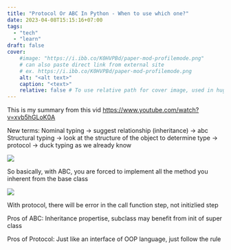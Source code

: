 ```yaml
---
title: "Protocol Or ABC In Python - When to use which one?"
date: 2023-04-08T15:15:16+07:00
tags:
  - "tech"
  - "learn"
draft: false
cover:
    #image: "https://i.ibb.co/K0HVPBd/paper-mod-profilemode.png"
    # can also paste direct link from external site
    # ex. https://i.ibb.co/K0HVPBd/paper-mod-profilemode.png
    alt: "<alt text>"
    caption: "<text>"
    relative: false # To use relative path for cover image, used in hugo Page-bundles
---
```


This is my summary from this vid 
https://www.youtube.com/watch?v=xvb5hGLoK0A

New terms:
Nominal typing -> suggest relationship (inheritance) -> abc
Structural typing -> look at the structure of the object to determine type -> protocol -> duck typing as we already know


![](/back-end/protocol_abc/1.png)

So basically, with ABC, you are forced to implement all the method you inherent from the base class

![](/back-end/protocol_abc/2.png)

With protocol, there will be error in the call function step, not initizlied step

Pros of ABC: Inheritance propertise, subclass may benefit from init of super class 

Pros of Protocol: Just like an interface of OOP language, just follow the rule
